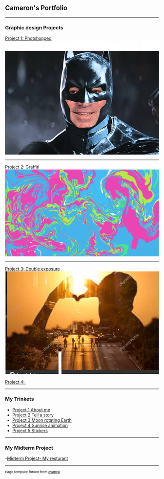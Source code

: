 ## Cameron's Portfolio

---

### Graphic design Projects 

[Project 1: Photshopped](/sample_page)
<img src="images/ripped imag.png?raw=true"/>

---
[Project 2: Graffiti](/pdf/sample_presentation.pdf)
<img src="images/grafiti.png?raw=true"/>

---
[Project 3: Double exposure](http://example.com/)
<img src="https://github.com/CameronGonzales/camgonzales-portfolio/blob/master/images/image(2)%20(1).png?raw=true"> 

[Project 4: ](http://example.com/)
<img src=" ">

---

### My Trinkets

- [Project 1 About me](https://trinket.io/html/bd2be826e1/)
- [Project 2 Tell a story](https://trinket.io/html/cffb73637c/)
- [Project 3 Moon rotating Earth](https://trinket.io/html/4311f9547d/)
- [Project 4 Sunrise animation](https://trinket.io/html/5085f92143?runMode=autorun/)
- [Project 5 Stickers](https://trinket.io/html/df4856042d/)

          
          
---

### My Midterm Project
  -[Midterm Project- My resturant](https://https://glisten-prudence-dignity.w3spaces-preview.com/)

---
<p style="font-size:11px">Page template forked from <a href="https://github.com/evanca/quick-portfolio">evanca</a></p>
<!-- Remove above link if you don't want to attibute -->
